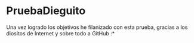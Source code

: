 # PruebaDieguito
Una vez logrado los objetivos he filanizado con esta prueba, gracias a los diositos de Internet y sobre todo a GitHub :*
